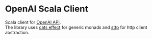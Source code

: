 # OpenAI Scala Client
Scala client for [OpenAI API](https://platform.openai.com/docs).  
The library uses [cats effect](https://typelevel.org/cats-effect/docs/getting-started) for generic monads
and [sttp](https://sttp.softwaremill.com/en/latest/) for http client abstraction.
